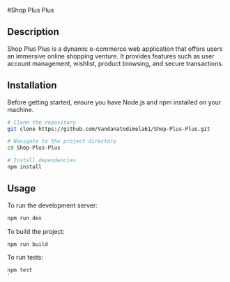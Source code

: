 #Shop Plus Plus
## Description
Shop Plus Plus is a dynamic e-commerce web application that offers users an immersive online shopping venture. It provides features such as user account management, wishlist, product browsing, and secure transactions.
 

## Installation

Before getting started, ensure you have Node.js and npm installed on your machine.

```bash
# Clone the repository
git clone https://github.com/Vandanatodimela61/Shop-Plus-Plus.git

# Navigate to the project directory
cd Shop-Plus-Plus

# Install dependencies
npm install
```

## Usage

To run the development server:

```bash
npm run dev
```

To build the project:

```bash
npm run build
```

To run tests:

```bash
npm test
`
